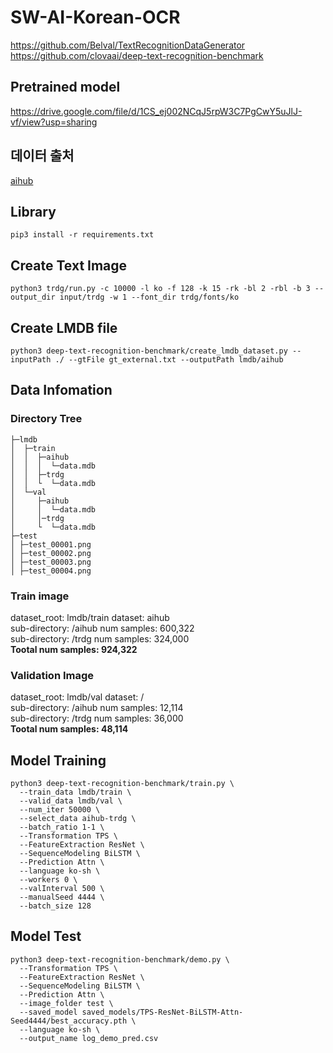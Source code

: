 # SW-AI-Korean-OCR

https://github.com/Belval/TextRecognitionDataGenerator  
https://github.com/clovaai/deep-text-recognition-benchmark

## Pretrained model
https://drive.google.com/file/d/1CS_ej002NCqJ5rpW3C7PgCwY5uJlJ-vf/view?usp=sharing

## 데이터 출처
[aihub](https://www.aihub.or.kr/aihubdata/data/view.do?currMenu=115&topMenu=100&aihubDataSe=realm&dataSetSn=105)  

## Library
```
pip3 install -r requirements.txt
```

## Create Text Image
```
python3 trdg/run.py -c 10000 -l ko -f 128 -k 15 -rk -bl 2 -rbl -b 3 --output_dir input/trdg -w 1 --font_dir trdg/fonts/ko
```

## Create LMDB file
```
python3 deep-text-recognition-benchmark/create_lmdb_dataset.py --inputPath ./ --gtFile gt_external.txt --outputPath lmdb/aihub
```


## Data Infomation
### Directory Tree
```
├─lmdb
│  ├─train
│  │  ├─aihub
│  │  │  └─data.mdb
│  │  ├─trdg
│  │  └  └─data.mdb
│  └─val
│     ├─aihub
│     │  └─data.mdb
│     │─trdg
│     └  └─data.mdb
├─test
│ ├─test_00001.png
│ ├─test_00002.png
│ ├─test_00003.png
│ ├─test_00004.png

```
### Train image
dataset_root:    lmdb/train	 dataset: aihub  
sub-directory:	/aihub	 num samples: 600,322  
sub-directory:	/trdg	 num samples: 324,000  
**Tootal num samples: 924,322**

### Validation Image
dataset_root:    lmdb/val	 dataset: /  
sub-directory:	/aihub	 num samples: 12,114  
sub-directory:	/trdg	 num samples: 36,000  
**Tootal num samples: 48,114**

## Model Training
```
python3 deep-text-recognition-benchmark/train.py \
  --train_data lmdb/train \
  --valid_data lmdb/val \
  --num_iter 50000 \
  --select_data aihub-trdg \
  --batch_ratio 1-1 \
  --Transformation TPS \
  --FeatureExtraction ResNet \
  --SequenceModeling BiLSTM \
  --Prediction Attn \
  --language ko-sh \
  --workers 0 \
  --valInterval 500 \
  --manualSeed 4444 \
  --batch_size 128
```

## Model Test
```
python3 deep-text-recognition-benchmark/demo.py \
  --Transformation TPS \
  --FeatureExtraction ResNet \
  --SequenceModeling BiLSTM \
  --Prediction Attn \
  --image_folder test \
  --saved_model saved_models/TPS-ResNet-BiLSTM-Attn-Seed4444/best_accuracy.pth \
  --language ko-sh \
  --output_name log_demo_pred.csv
```
